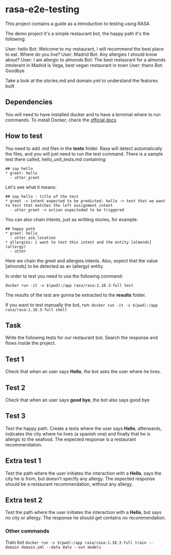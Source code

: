 # rasa-e2e-testing

This project contains a guide as a introduction to testing using RASA

The demo project it's a simple restaurant bot, the happy path it's the following:

User: hello
Bot: Welcome to my restaurant, I will recommend the best place to eat. Where do you live?
User: Madrid
Bot: Any allergies I should know about?
User: I am allergic to almonds
Bot: The best restaurant for a almonds intolerant in Madrid is Vega, best vegan restaurant in town
User: thanx
Bot: Goodbye

Take a look at the stories.md and domain.yml to understand the features built


## Dependencies

You will need to have installed docker and to have a terminal where to run commands. To install Docker, check the [official docs](https://docs.docker.com/get-docker/)


## How to test

You need to add .md files in the **tests** folder. Rasa will detect automatically the files, and you will just need to run the test command. There is a sample test there called, hello_unit_tests.md containing:

```
## say hello
* greet: hello
  - utter_greet
```

Let's see what it means:

```
## say hello - title of the test
* greet -> intent expected to be predicted: hello -> text that we want to test that matches the left assignment intent
  - utter_greet -> action expecteded to be triggered
```

You can also chain intents, just as writting stories, for example:

```
## happy path
* greet: hello
  - utter_ask_location
* allergies: i want to test this intent and the entity [almonds](allergy)
  - utter
```

Here we chain the greet and allergies intents. Also, expect that the value [almonds] to be detected as an (allergy) entity.

In order to test you need to use the following command:

`docker run -it -v $(pwd):/app rasa/rasa:1.10.3-full test`

The results of the test are gonna be extracted to the **results** folder.

If you want to test manually the bot, run: `docker run -it -v $(pwd):/app rasa/rasa:1.10.3-full shell`

## Task

Write the following tests for our restaurant bot. Search the response and flows inside the project.

## Test 1

Check that when an user says **Hello**, the bot asks the user where he lives.

## Test 2

Check that when an user says **good bye**, the bot also says good bye

## Test 3

Test the happy path. Create a tests where the user says **Hello**, afterwards, indicates the city where he lives (a spanish one) and finally that he is allergic to the seafood. The expected response is a restaurant recommendation.

## Extra test 1

Test the path where the user initiates the interaction with a **Hello**, says the city he is from, but doesn't specify any allergy. The expected response should be a restaurant recommendation, without any allergy.

## Extra test 2

Test the path where the user initiates the interaction with a **Hello**, but says no city or allergy. The response he should get contains no recommendation.

### Other commands

Train bot `docker run -v $(pwd):/app rasa/rasa:1.10.3-full train --domain domain.yml --data data --out models`
